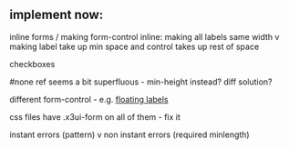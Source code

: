 ## implement now:

inline forms / making form-control inline:
  making all labels same width v making label take up min space
  and control takes up rest of space

checkboxes

#none ref seems a bit superfluous - min-height instead? diff solution?

different form-control - e.g. [floating labels](https://getbootstrap.com/docs/5.0/forms/floating-labels)

css files have .x3ui-form on all of them - fix it

instant errors (pattern) v non instant errors (required minlength)
